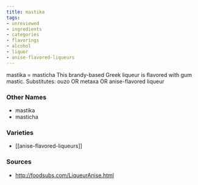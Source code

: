 ```yaml
---
title: mastika
tags:
- unreviewed
- ingredients
- categories
- flavorings
- alcohol
- liquor
- anise-flavored-liqueurs
---
```

mastika = masticha This brandy-based Greek liqueur is flavored with gum mastic. Substitutes: ouzo OR metaxa OR anise-flavored liqueur

### Other Names

* mastika
* masticha

### Varieties

* [[anise-flavored-liqueurs]]

### Sources
* http://foodsubs.com/LiqueurAnise.html
